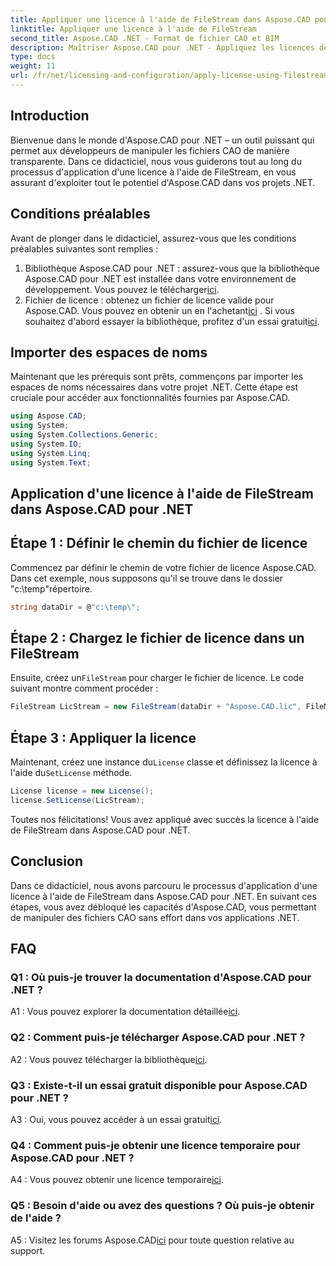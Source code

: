 ```yaml
---
title: Appliquer une licence à l'aide de FileStream dans Aspose.CAD pour .NET
linktitle: Appliquer une licence à l'aide de FileStream
second_title: Aspose.CAD .NET - Format de fichier CAO et BIM
description: Maîtriser Aspose.CAD pour .NET - Appliquez les licences de manière transparente à l'aide de FileStream. Explorez le guide étape par étape et libérez le potentiel. Télécharger maintenant!
type: docs
weight: 11
url: /fr/net/licensing-and-configuration/apply-license-using-filestream/
---
```

## Introduction

Bienvenue dans le monde d'Aspose.CAD pour .NET – un outil puissant qui permet aux développeurs de manipuler les fichiers CAO de manière transparente. Dans ce didacticiel, nous vous guiderons tout au long du processus d'application d'une licence à l'aide de FileStream, en vous assurant d'exploiter tout le potentiel d'Aspose.CAD dans vos projets .NET.

## Conditions préalables

Avant de plonger dans le didacticiel, assurez-vous que les conditions préalables suivantes sont remplies :
1.  Bibliothèque Aspose.CAD pour .NET : assurez-vous que la bibliothèque Aspose.CAD pour .NET est installée dans votre environnement de développement. Vous pouvez le télécharger[ici](https://releases.aspose.com/cad/net/).
2.  Fichier de licence : obtenez un fichier de licence valide pour Aspose.CAD. Vous pouvez en obtenir un en l'achetant[ici](https://purchase.aspose.com/buy) . Si vous souhaitez d'abord essayer la bibliothèque, profitez d'un essai gratuit[ici](https://releases.aspose.com/).

## Importer des espaces de noms

Maintenant que les prérequis sont prêts, commençons par importer les espaces de noms nécessaires dans votre projet .NET. Cette étape est cruciale pour accéder aux fonctionnalités fournies par Aspose.CAD.
```csharp
using Aspose.CAD;
using System;
using System.Collections.Generic;
using System.IO;
using System.Linq;
using System.Text;
```

## Application d'une licence à l'aide de FileStream dans Aspose.CAD pour .NET

## Étape 1 : Définir le chemin du fichier de licence

Commencez par définir le chemin de votre fichier de licence Aspose.CAD. Dans cet exemple, nous supposons qu'il se trouve dans le dossier "c:\temp\"répertoire.
```csharp
string dataDir = @"c:\temp\";
```

## Étape 2 : Chargez le fichier de licence dans un FileStream

 Ensuite, créez un`FileStream` pour charger le fichier de licence. Le code suivant montre comment procéder :
```csharp
FileStream LicStream = new FileStream(dataDir + "Aspose.CAD.lic", FileMode.Open);
```

## Étape 3 : Appliquer la licence

 Maintenant, créez une instance du`License` classe et définissez la licence à l'aide du`SetLicense` méthode.
```csharp
License license = new License();
license.SetLicense(LicStream);
```

Toutes nos félicitations! Vous avez appliqué avec succès la licence à l'aide de FileStream dans Aspose.CAD pour .NET.

## Conclusion

Dans ce didacticiel, nous avons parcouru le processus d'application d'une licence à l'aide de FileStream dans Aspose.CAD pour .NET. En suivant ces étapes, vous avez débloqué les capacités d'Aspose.CAD, vous permettant de manipuler des fichiers CAO sans effort dans vos applications .NET.

## FAQ

### Q1 : Où puis-je trouver la documentation d'Aspose.CAD pour .NET ?

 A1 : Vous pouvez explorer la documentation détaillée[ici](https://reference.aspose.com/cad/net/).

### Q2 : Comment puis-je télécharger Aspose.CAD pour .NET ?

 A2 : Vous pouvez télécharger la bibliothèque[ici](https://releases.aspose.com/cad/net/).

### Q3 : Existe-t-il un essai gratuit disponible pour Aspose.CAD pour .NET ?

 A3 : Oui, vous pouvez accéder à un essai gratuit[ici](https://releases.aspose.com/).

### Q4 : Comment puis-je obtenir une licence temporaire pour Aspose.CAD pour .NET ?

 A4 : Vous pouvez obtenir une licence temporaire[ici](https://purchase.aspose.com/temporary-license/).

### Q5 : Besoin d'aide ou avez des questions ? Où puis-je obtenir de l'aide ?

 A5 : Visitez les forums Aspose.CAD[ici](https://forum.aspose.com/c/cad/19) pour toute question relative au support.